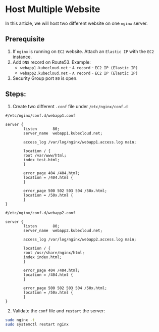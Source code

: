 # Host Multiple Website
In this article, we will host two different website on one `nginx` server.

## Prerequisite

1. If `nginx` is running on `EC2` website. Attach an `Elastic IP` with the `EC2` instance.
2. Add `DNS` record on Route53. Example:
   - `webapp1.kubecloud.net` - `A record` - `EC2 IP (Elastic IP)`
   - `webapp2.kubecloud.net` - `A record` - `EC2 IP (Elastic IP)`
3. Security Group port `80` is open.

## Steps:
1. Create two different `.conf` file under `/etc/nginx/conf.d`


```nginx
#/etc/nginx/conf.d/webapp1.conf

server {
        listen       80;
        server_name  webapp1.kubecloud.net;

        access_log /var/log/nginx/webapp1.access.log main;

        location / {
        root /var/www/html;
        index test.html;
        }

        error_page 404 /404.html;
        location = /404.html {
        }

        error_page 500 502 503 504 /50x.html;
        location = /50x.html {
        }
}
```

```nginx
#/etc/nginx/conf.d/webapp2.conf

server {
        listen       80;
        server_name  webapp2.kubecloud.net;

        access_log /var/log/nginx/webapp2.access.log main;
        
        location / {
        root /usr/share/nginx/html;
        index index.html;
        }

        error_page 404 /404.html;
        location = /404.html {
        }

        error_page 500 502 503 504 /50x.html;
        location = /50x.html {
        }
}
```

2. Validate the `conf` file and `restart` the server:
```bash
sudo nginx -t
sudo systemctl restart nginx
```

